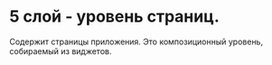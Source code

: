 # 5 слой - уровень страниц.

Содержит страницы приложения. Это композиционный уровень, собираемый из виджетов.
